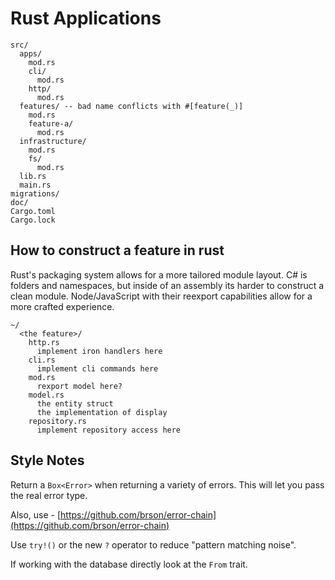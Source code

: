 # Rust Applications

```text
src/
  apps/
    mod.rs
    cli/
      mod.rs
    http/
      mod.rs
  features/ -- bad name conflicts with #[feature(_)]
    mod.rs
    feature-a/
      mod.rs
  infrastructure/
    mod.rs
    fs/
      mod.rs
  lib.rs
  main.rs
migrations/
doc/
Cargo.toml
Cargo.lock
```

## How to construct a feature in rust

Rust's packaging system allows for a more tailored module layout. C\# is folders and namespaces, but inside of an assembly its harder to construct a clean module. Node/JavaScript with their reexport capabilities allow for a more crafted experience.

```text
~/
  <the feature>/
    http.rs
      implement iron handlers here
    cli.rs
      implement cli commands here
    mod.rs
      rexport model here?
    model.rs
      the entity struct
      the implementation of display
    repository.rs
      implement repository access here
```

## Style Notes

Return a `Box<Error>` when returning a variety of errors. This will let you pass the real error type.

Also, use - [https://github.com/brson/error-chain](https://github.com/brson/error-chain)

Use `try!()` or the new `?` operator to reduce "pattern matching noise".

If working with the database directly look at the `From` trait.

